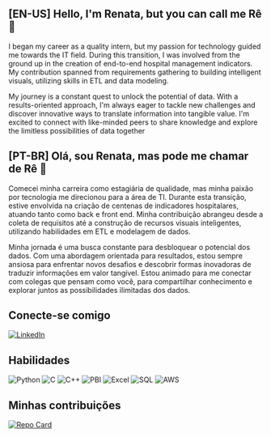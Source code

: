 ## [EN-US] Hello, I'm Renata, but you can call me Rê 🤭

I began my career as a quality intern, but my passion for technology guided me towards the IT field. During this transition, I was involved from the ground up in the creation of end-to-end hospital management indicators. My contribution spanned from requirements gathering to building intelligent visuals, utilizing skills in ETL and data modeling.

My journey is a constant quest to unlock the potential of data. With a results-oriented approach, I'm always eager to tackle new challenges and discover innovative ways to translate information into tangible value. I'm excited to connect with like-minded peers to share knowledge and explore the limitless possibilities of data together

## [PT-BR] Olá, sou Renata, mas pode me chamar de Rê 🤭

Comecei minha carreira como estagiária de qualidade, mas minha paixão por tecnologia me direcionou para a área de TI. Durante esta transição, estive envolvida na criação de centenas de indicadores hospitalares, atuando tanto como back e front end. Minha contribuição abrangeu desde a coleta de requisitos até a construção de recursos visuais inteligentes, utilizando habilidades em ETL e modelagem de dados.

Minha jornada é uma busca constante para desbloquear o potencial dos dados. Com uma abordagem orientada para resultados, estou sempre ansiosa para enfrentar novos desafios e descobrir formas inovadoras de traduzir informações em valor tangível. Estou animado para me conectar com colegas que pensam como você, para compartilhar conhecimento e explorar juntos as possibilidades ilimitadas dos dados.

## Conecte-se comigo
[![LinkedIn](https://img.shields.io/badge/LinkedIn-000?style=for-the-badge&logo=linkedin&logoColor=0E76A8)](https://www.linkedin.com/in/SEUUSERNAME/)

## Habilidades

![Python](https://img.shields.io/badge/Python-000?style=for-the-badge&logo=python)
![C](https://img.shields.io/badge/C-000?style=for-the-badge&logo=c)
![C++](https://img.shields.io/badge/C%2B%2B-000?style=for-the-badge&logo=c%2B%2B&logoColor=00599C)
![PBI](https://img.shields.io/badge/PowerBI-F2C811?style=for-the-badge&logo=Power%20BI&logoColor=white)
![Excel](https://img.shields.io/badge/Microsoft_Excel-217346?style=for-the-badge&logo=microsoft-excel&logoColor=white
)
![SQL](https://img.shields.io/badge/MySQL-005C84?style=for-the-badge&logo=mysql&logoColor=white
)
![AWS](https://img.shields.io/badge/Amazon_AWS-FF9900?style=for-the-badge&logo=amazonaws&logoColor=white
)




## Minhas contribuições
[![Repo Card](https://github-readme-stats.vercel.app/api/pin/?username=Renatamoreirac&repo=dio-lab-open-source&bg_color=000&border_color=30A3DC&show_icons=true&icon_color=30A3DC&title_color=E94D5F&text_color=FFF)](https://github.com/Renatamoreirac/dio-lab-open-source)

